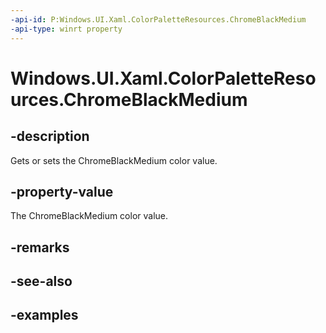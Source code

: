```yaml
---
-api-id: P:Windows.UI.Xaml.ColorPaletteResources.ChromeBlackMedium
-api-type: winrt property
---
```


<!-- Property syntax.
public IReference<Color> ChromeBlackMedium { get;  set; }
-->

# Windows.UI.Xaml.ColorPaletteResources.ChromeBlackMedium

## -description

Gets or sets the ChromeBlackMedium color value.

## -property-value

The ChromeBlackMedium color value.

## -remarks

## -see-also

## -examples


